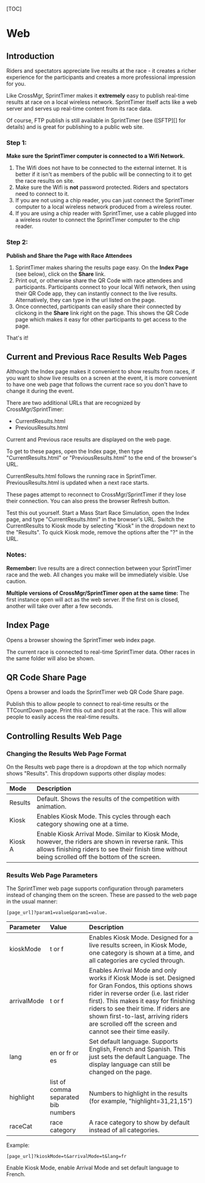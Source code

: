 
[TOC]

# Web

## Introduction

Riders and spectators appreciate live results at the race - it creates a richer experience for the participants and creates a more professional impression for you.

Like CrossMgr, SprintTimer makes it __extremely__ easy to publish real-time results at race on a local wireless network.
SprintTimer itself acts like a web server and serves up real-time content from its race data.

Of course, FTP publish is still available in SprintTimer (see ([SFTP][] for details) and is great for publishing to a public web site.

### Step 1:
__Make sure the SprintTimer computer is connected to a Wifi Network.__

1. The Wifi does not have to be connected to the external internet.  It is better if it isn't as members of the public will be connecting to it to get the race results on site.
1. Make sure the Wifi is __not__ password protected.  Riders and spectators need to connect to it.
1. If you are not using a chip reader, you can just connect the SprintTimer computer to a local wireless network produced from a wireless router.
1. If you are using a chip reader with SprintTimer, use a cable plugged into a wireless router to connect the SprintTimer computer to the chip reader.

### Step 2:
__Publish and Share the Page with Race Attendees__

1. SprintTimer makes sharing the results page easy.  On the __Index Page__ (see below), click on the __Share__ link.
1. Print out, or otherwise share the QR Code with race attendees and participants.  Participants connect to your local Wifi network, then using their QR Code app, they can instantly connect to the live results.  Alternatively, they can type in the url listed on the page.
1. Once connected, participants can easily share their connected by clickong in the __Share__ link right on the page.  This shows the QR Code page which makes it easy for other participants to get access to the page.

That's it!

## Current and Previous Race Results Web Pages

Although the Index page makes it convenient to show results from races, if you want to show live results on a screen at the event, it is more convenient to have one web page that follows the current race so you don't have to change it during the event.

There are two additional URLs that are recognized by CrossMgr/SprintTimer:

* CurrentResults.html
* PreviousResults.html

Current and Previous race results are displayed on the web page.

To get to these pages, open the Index page, then type "CurrentResults.html" or "PreviousResults.html" to the end of the browser's URL.

CurrentResults.html follows the running race in SprintTimer.
PreviousResults.html is updated when a next race starts.

These pages attempt to reconnect to CrossMgr/SprintTimer if they lose their connection.  You can also press the browser Refresh button.

Test this out yourself.  Start a Mass Start Race Simulation, open the Index page, and type "CurrentResults.html" in the browser's URL.
Switch the CurrentResults to Kiosk mode by selecting "Kiosk" in the dropdown next to the "Results".
To quick Kiosk mode, remove the options after the "?" in the URL.

### Notes:
__Remember:__ live results are a direct connection between your SprintTimer race and the web.  All changes you make will be immediately visible.  Use caution.

__Multiple versions of CrossMgr/SprintTimer open at the same time:__  The first instance open will act as the web server.  If the first on is closed, another will take over after a few seconds.

## Index Page
Opens a browser showing the SprintTimer web index page.

The current race is connected to real-time SprintTimer data.
Other races in the same folder will also be shown.

## QR Code Share Page
Opens a browser and loads the SprintTimer web QR Code Share page.

Publish this to allow people to connect to real-time results or the TTCountDown page.
Print this out and post it at the race.  This will allow people to easily access the real-time results.

## Controlling Results Web Page

### Changing the Results Web Page Format

On the Results web page there is a dropdown at the top which normally shows "Results".
This dropdown supports other display modes:

Mode|Description
:---|:----------
Results|Default.  Shows the results of the competition with animation.
Kiosk|Enables Kiosk Mode.  This cycles through each category showing one at a time.
Kiosk A|Enable Kiosk Arrival Mode.  Similar to Kiosk Mode, however, the riders are shown in reverse rank.  This allows finishing riders to see their finish time without being scrolled off the bottom of the screen.

### Results Web Page Parameters

The SprintTimer web page supports configuration through parameters instead of changing them on the screen.  These are passed to the web page in the usual manner: 

    [page_url]?param1=value&param1=value.

Parameter|Value|Description
:--------|:----|:----------
kioskMode|t or f|Enables Kiosk Mode.  Designed for a live results screen, in Kiosk Mode, one category is shown at a time, and all categories are cycled through.
arrivalMode|t or f|Enables Arrival Mode and only works if Kiosk Mode is set.  Designed for Gran Fondos, this options shows rider in reverse order (i.e. last rider first).  This makes it easy for finishing riders to see their time.  If riders are shown first-to-last, arriving riders are scrolled off the screen and cannot see their time easily.
lang|en or fr or es|Set default language.  Supports English, French and Spanish.  This just sets the default Language.  The display language can still be changed on the page.
highlight|list of comma separated bib numbers|Numbers to highlight in the results (for example, "highlight=31,21,15")
raceCat|race category|A race category to show by default instead of all categories.

Example:

    [page_url]?kioskMode=t&arrivalMode=t&lang=fr

Enable Kiosk Mode, enable Arrival Mode and set default language to French.

